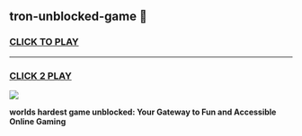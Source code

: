 
## tron-unblocked-game 👋
<h3>
<a href="https://premium.freeplayer.one?title=tron-unblocked-game&ref=14F">CLICK TO PLAY</a></h3>
<hr>

<h3>
<a href="https://premium.freeplayer.one?title=tron-unblocked-game&ref=14F">CLICK 2 PLAY</a>
  
</h3>

<a href="https://premium.freeplayer.one?title=tron-unblocked-game&ref=12F/"><img src="https://clearcache.store/games.png"></a>


**worlds hardest game unblocked: Your Gateway to Fun and Accessible Online Gaming**
